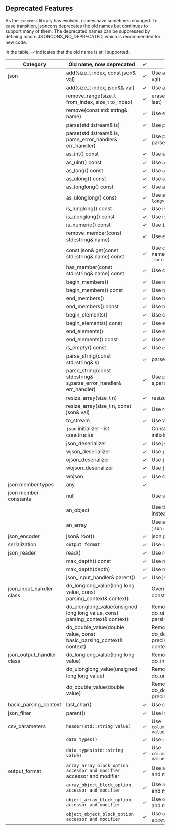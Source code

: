 ## Deprecated Features

As the `jsoncons` library has evolved, names have sometimes changed. To ease transition, jsoncons deprecates the old names but continues to support many of them. The deprecated names can be suppressed by defining macro JSONCONS_NO_DEPRECATED, which is recommended for new code.

In the table, <em>&#x2713;</em> indicates that the old name is still supported.

Category|Old name, now deprecated|<em>&#x2713;</em>|Recommendation
--------|-----------|--------------|------------------------
json|add(size_t index, const json& val)|<em>&#x2713;</em>|Use add(array_iterator pos, const json& val)
    |add(size_t index, json&& val)|<em>&#x2713;</em>|Use add(array_iterator pos, json&& val)
    |remove_range(size_t from_index, size_t to_index)|<em>&#x2713;</em>|erase(array_iterator first, array_iterator last)
    |remove(const std::string& name)|<em>&#x2713;</em>|Use erase(const std::string& name)
    |parse(std::istream& is)|<em>&#x2713;</em>|Use parse_stream(std::istream& is)
    |parse(std::istream& is, parse_error_handler& err_handler)|<em>&#x2713;</em>|Use parse_stream(std::istream& is, parse_error_handler& err_handler)
    |as_int() const|<em>&#x2713;</em>|Use `as<int>`
    |as_uint() const|<em>&#x2713;</em>|Use `as<unsigned int>`
    |as_long() const|<em>&#x2713;</em>|Use `as<long>`
    |as_ulong() const|<em>&#x2713;</em>|Use `as<unsigned long>`
    |as_longlong() const|<em>&#x2713;</em>|Use as_integer or `as<long long>`
    |as_ulonglong() const|<em>&#x2713;</em>|Use as_uinteger or `as<unsigned long long>`
    |is_longlong() const|<em>&#x2713;</em>|Use is_integer() or is<long long>()
    |is_ulonglong() const|<em>&#x2713;</em>|Use is_uinteger() or is<unsigned long long>()
    |is_numeric() const|<em>&#x2713;</em>|Use `is_number()`
    |remove_member(const std::string& name)|<em>&#x2713;</em>|Use erase(const std::string& name)
    |const json& get(const std::string& name) const|<em>&#x2713;</em>|Use const json get(const std::string& name, T default_val) const with default `json::null_type()`
    |has_member(const std::string& name) const|<em>&#x2713;</em>|Use count(const std::string& name)
    |begin_members()|<em>&#x2713;</em>|Use members().begin()
    |begin_members() const|<em>&#x2713;</em>|Use members().begin()
    |end_members()|<em>&#x2713;</em>|Use members().end()
    |end_members() const|<em>&#x2713;</em>|Use members().end()
    |begin_elements()|<em>&#x2713;</em>|Use elements().begin()
    |begin_elements() const|<em>&#x2713;</em>|Use elements().begin()
    |end_elements()|<em>&#x2713;</em>|Use elements().end()
    |end_elements() const|<em>&#x2713;</em>|Use elements().end()
    |is_empty() const|<em>&#x2713;</em>|Use `empty()`
    |parse_string(const std::string& s)|<em>&#x2713;</em>|parse(const std::string& s)
    |parse_string(const std::string& s,parse_error_handler& err_handler)|<em>&#x2713;</em>|Use parse(const std::string& s,parse_error_handler& err_handler)
    |resize_array(size_t n)|<em>&#x2713;</em>|resize(size_t n)
    |resize_array(size_t n, const json& val)|<em>&#x2713;</em>|Use resize(size_t n, const json& val)
    |to_stream|<em>&#x2713;</em>|Use write
    |`json` initializer-list constructor||Construct from `json::array` with initializer-list
    |json_deserializer|<em>&#x2713;</em>|Use json_encoder<json>`
    |wjson_deserializer|<em>&#x2713;</em>|Use `json_encoder<wjson>`
    |ojson_deserializer|<em>&#x2713;</em>|Use `json_encoder<ojson>`
    |wojson_deserializer|<em>&#x2713;</em>|Use `json_encoder<wojson>`
    |wojson|<em>&#x2713;</em>|Use owjson`
json member types|any|<em>&#x2713;</em>|
json member constants|null||Use static member function `json::null()`
    |an_object||Use the default constructor `json()` instead.
    |an_array||Use assignment to `json::array()` or `json::make_array()` instead.
json_encoder|json& root()|<em>&#x2713;</em>|json get_result()
serialization|`output_format`|<em>&#x2713;</em>|Use `serialization_options`
json_reader|read()|<em>&#x2713;</em>|Use read_next()
    |max_depth() const|<em>&#x2713;</em>|Use max_nesting_depth() const
    |max_depth(depth)|<em>&#x2713;</em>|Use max_nesting_depth() const
    |json_input_handler& parent()|<em>&#x2713;</em>|Use json_input_handler& input_handler()
json_input_handler class|do_longlong_value(long long value, const parsing_context& context)||Override do_integer_value(int64_t value, const parsing_context& context)
    |do_ulonglong_value(unsigned long long value, const parsing_context& context)||Removed, override do_uinteger_value(uint64_t value, const parsing_context& context)
    |do_double_value(double value, const basic_parsing_context<CharT>& context)||Removed, override do_double_value(double value, uint8_t precision, const basic_parsing_context<CharT>& context)
json_output_handler class|do_longlong_value(long long value)||Removed, override do_integer_value(int64_t value)
    |do_ulonglong_value(unsigned long long value)||Removed, override do_uinteger_value(uint64_t value)
    |do_double_value(double value)||Removed, override do_double_value(double value, uint8_t precision)
basic_parsing_context|last_char()|<em>&#x2713;</em>|Use current_char()
json_filter|parent()|<em>&#x2713;</em>|Use input_handler()
csv_parameters|`header(std::string value)`|<em>&#x2713;</em>|Use `column_names(std::vector<std::string>> value)`
    |`data_types()`|<em>&#x2713;</em>|Use `column_types()`
    |`data_types(std::string value)`|<em>&#x2713;</em>|Use `column_types(std::vector<std::string>> value)`
output_format|`array_array_block_option accessor and modifier` accessor and modifier|<em>&#x2713;</em>|Use `array_array_split_lines` accessor and modifier
    |`array_object_block_option accessor and modifier`|<em>&#x2713;</em>|Use `array_object_split_lines` accessor and modifier
    |`object_array_block_option accessor and modifier`|<em>&#x2713;</em>|Use `object_array_split_lines` accessor and modifier
    |`object_object_block_option accessor and modifier`|<em>&#x2713;</em>|Use `object_object_split_lines` accessor and modifier

